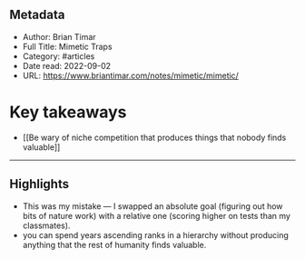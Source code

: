 ## Metadata
- Author: Brian Timar
- Full Title: Mimetic Traps
- Category: #articles
- Date read: 2022-09-02
- URL: https://www.briantimar.com/notes/mimetic/mimetic/
# Key takeaways
- [[Be wary of niche competition that produces things that nobody finds valuable]]

---

## Highlights
- This was my mistake — I swapped an absolute goal (figuring out how bits of nature work) with a relative one (scoring higher on tests than my classmates).
- you can spend years ascending ranks in a hierarchy without producing anything that the rest of humanity finds valuable.
